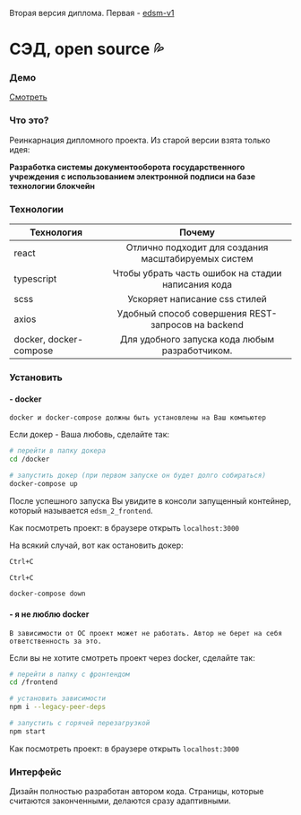 Вторая версия диплома. Первая - [edsm-v1](https://github.com/Spanri/edsm-v1)

# СЭД, open source :sweat_drops:

### Демо

[Смотреть](https://edsm-anina.netlify.app/)

### Что это?

Реинкарнация дипломного проекта. Из старой версии взята только идея:

**Разработка системы документооборота государственного учреждения с использованием электронной подписи на базе технологии блокчейн**

### Технологии

| Технология             |                       Почему                        |
| ---------------------- | :-------------------------------------------------: |
| react                  | Отлично подходит для создания масштабируемых систем |
| typescript             | Чтобы убрать часть ошибок на стадии написания кода  |
| scss                   |            Ускоряет написание css стилей            |
| axios                  | Удобный способ совершения REST-запросов на backend  |
| docker, docker-compose |   Для удобного запуска кода любым разработчиком.    |

### Установить

#### - docker

`docker и docker-compose должны быть установлены на Ваш компьютер`

Если докер - Ваша любовь, сделайте так:

```bash
# перейти в папку докера
cd /docker

# запустить докер (при первом запуске он будет долго собираться)
docker-compose up
```

После успешного запуска Вы увидите в консоли запущенный контейнер, который называется `edsm_2_frontend`.

Как посмотреть проект: в браузере открыть `localhost:3000`

На всякий случай, вот как остановить докер:

```bash
Ctrl+C

Ctrl+C

docker-compose down
```

#### - я не люблю docker

`В зависимости от ОС проект может не работать. Автор не берет на себя ответственность за это.`

Если вы не хотите смотреть проект через docker, сделайте так:

```bash
# перейти в папку с фронтендом
cd /frontend

# установить зависимости
npm i --legacy-peer-deps

# запустить с горячей перезагрузкой
npm start
```

Как посмотреть проект: в браузере открыть `localhost:3000`

### Интерфейс

Дизайн полностью разработан автором кода.
Страницы, которые считаются законченными, делаются сразу адаптивными.
